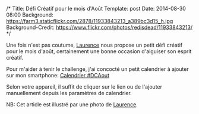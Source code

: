 /*
Title: Défi Créatif pour le mois d'Août
Template: post
Date: 2014-08-30 08:00
Background: https://farm3.staticflickr.com/2878/11933843213_a389bc3d15_h.jpg
Background-Credit: https://www.flickr.com/photos/redisdead/11933843213/
*/

Une fois n'est pas coutume, [Laurence](http://weblog.redisdead.net/main/post/2014/07/27/Un-defi-creatif-pour-le-mois-d-Aout) 
nous propose un petit défi créatif pour le mois d'août, certainement une bonne occasion d'aiguiser son esprit créatif.

Pour m'aider à tenir le challenge, j'ai concocté un petit calendrier à ajouter sur mon smartphone: [Calendrier #DCAout](cal.ics)

Selon votre appareil, il suffit de cliquer sur le lien ou de l'ajouter manuellement depuis les paramètres de calendrier.

NB: Cet article est illustré par une photo de [Laurence](http://weblog.redisdead.net).